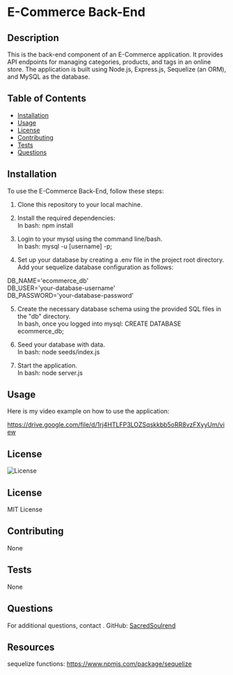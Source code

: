 # E-Commerce Back-End

## Description
This is the back-end component of an E-Commerce application. It provides API endpoints for managing categories, products, and tags in an online store. The application is built using Node.js, Express.js, Sequelize (an ORM), and MySQL as the database.

## Table of Contents
- [Installation](#installation)
- [Usage](#usage)
- [License](#license)
- [Contributing](#contributing)
- [Tests](#tests)
- [Questions](#questions)

## Installation
To use the E-Commerce Back-End, follow these steps:

1. Clone this repository to your local machine.

2. Install the required dependencies:<br> 
In bash: npm install<br> 

3. Login to your mysql using the command line/bash.<br>
In bash: mysql -u [username] -p;

4. Set up your database by creating a .env file in the project root directory. Add your sequelize database configuration as follows:<br>

DB_NAME='ecommerce_db'<br>
DB_USER='your-database-username'<br>
DB_PASSWORD='your-database-password'<br>

5. Create the necessary database schema using the provided SQL files in the "db" directory.<br>
In bash, once you logged into mysql: CREATE DATABASE ecommerce_db;

6. Seed your database with data.<br>
In bash: node seeds/index.js

7. Start the application.<br>
In bash: node server.js

## Usage
Here is my video example on how to use the application:

https://drive.google.com/file/d/1rj4HTLFP3LOZSqskkbb5oRR8vzFXyyUm/view

## License
![License](https://img.shields.io/badge/license-MIT-yellow)

## License

MIT License

## Contributing
None

## Tests
None

## Questions
For additional questions, contact .
GitHub: [SacredSoulrend](https://github.com/SacredSoulrend)

## Resources
sequelize functions: https://www.npmjs.com/package/sequelize<br>
